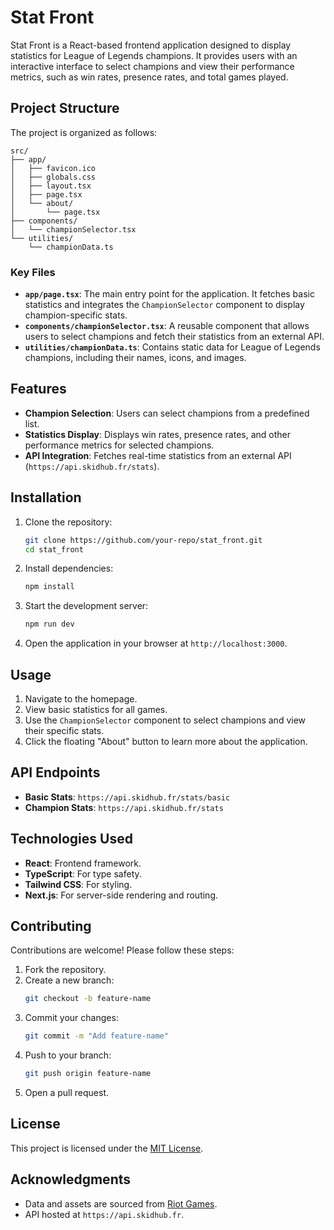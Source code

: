 # Stat Front

Stat Front is a React-based frontend application designed to display statistics for League of Legends champions. It provides users with an interactive interface to select champions and view their performance metrics, such as win rates, presence rates, and total games played.

## Project Structure

The project is organized as follows:

```
src/
├── app/
│   ├── favicon.ico
│   ├── globals.css
│   ├── layout.tsx
│   ├── page.tsx
│   └── about/
│       └── page.tsx
├── components/
│   └── championSelector.tsx
└── utilities/
    └── championData.ts
```

### Key Files

- **`app/page.tsx`**: The main entry point for the application. It fetches basic statistics and integrates the `ChampionSelector` component to display champion-specific stats.
- **`components/championSelector.tsx`**: A reusable component that allows users to select champions and fetch their statistics from an external API.
- **`utilities/championData.ts`**: Contains static data for League of Legends champions, including their names, icons, and images.

## Features

- **Champion Selection**: Users can select champions from a predefined list.
- **Statistics Display**: Displays win rates, presence rates, and other performance metrics for selected champions.
- **API Integration**: Fetches real-time statistics from an external API (`https://api.skidhub.fr/stats`).

## Installation

1. Clone the repository:

   ```bash
   git clone https://github.com/your-repo/stat_front.git
   cd stat_front
   ```

2. Install dependencies:

   ```bash
   npm install
   ```

3. Start the development server:

   ```bash
   npm run dev
   ```

4. Open the application in your browser at `http://localhost:3000`.

## Usage

1. Navigate to the homepage.
2. View basic statistics for all games.
3. Use the `ChampionSelector` component to select champions and view their specific stats.
4. Click the floating "About" button to learn more about the application.

## API Endpoints

- **Basic Stats**: `https://api.skidhub.fr/stats/basic`
- **Champion Stats**: `https://api.skidhub.fr/stats`

## Technologies Used

- **React**: Frontend framework.
- **TypeScript**: For type safety.
- **Tailwind CSS**: For styling.
- **Next.js**: For server-side rendering and routing.

## Contributing

Contributions are welcome! Please follow these steps:

1. Fork the repository.
2. Create a new branch:
   ```bash
   git checkout -b feature-name
   ```
3. Commit your changes:
   ```bash
   git commit -m "Add feature-name"
   ```
4. Push to your branch:
   ```bash
   git push origin feature-name
   ```
5. Open a pull request.

## License

This project is licensed under the [MIT License](LICENSE).

## Acknowledgments

- Data and assets are sourced from [Riot Games](https://www.riotgames.com/).
- API hosted at `https://api.skidhub.fr`.

